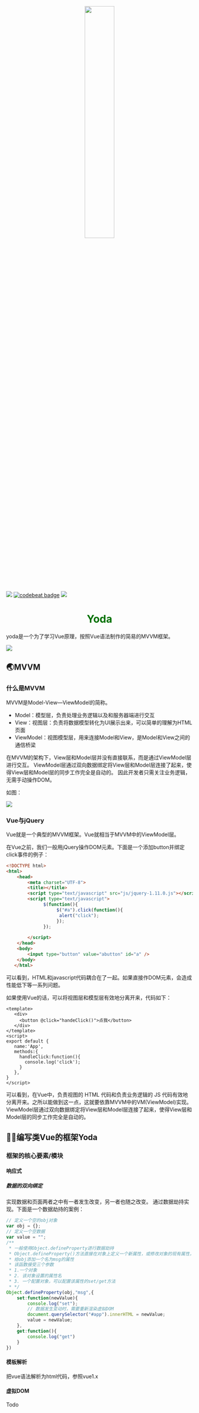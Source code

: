 <div  align="center">    
    <img src="http://lishengyu.xyz/yoda.png" width ="40%"  align="center"/>
</div>

![](https://img.shields.io/badge/language-javascript-yellow.svg)   [![codebeat badge](https://codebeat.co/badges/455e8bf3-684d-4c8b-8041-cb5aa6ad75b1)](https://codebeat.co/projects/github-com-aituring-yoda-master) ![](https://img.shields.io/badge/license-MIT-000000.svg)




<center><h1><font color="rgb(167, 200, 34)">Yoda</font></h1></center>




yoda是一个为了学习Vue原理，按照Vue语法制作的简易的MVVM框架。

![](https://fontmeme.com/permalink/200413/e908ed3e184539c90070d0ff2abb12d8.png)



## 🌏MVVM

### 什么是MVVM

MVVM是Model-View—ViewModel的简称。

- Model：模型层，负责处理业务逻辑以及和服务器端进行交互
- View：视图层：负责将数据模型转化为UI展示出来，可以简单的理解为HTML页面
- ViewModel：视图模型层，用来连接Model和View，是Model和View之间的通信桥梁

在MVVM的架构下，View层和Model层并没有直接联系，而是通过ViewModel层进行交互。 ViewModel层通过双向数据绑定将View层和Model层连接了起来，使得View层和Model层的同步工作完全是自动的。
因此开发者只需关注业务逻辑，无需手动操作DOM。

如图：

![](http://lishengyu.xyz/mvvm.png)

### Vue与jQuery

Vue就是一个典型的MVVM框架。Vue就相当于MVVM中的ViewModel层。

在Vue之前，我们一般用jQuery操作DOM元素。下面是一个添加button并绑定click事件的例子：

```html
<!DOCTYPE html>
<html>
	<head>
		<meta charset="UTF-8">
		<title></title>
		<script type="text/javascript" src="js/jquery-1.11.0.js"></script>
		<script type="text/javascript">
			  $(function(){
			  	   $("#a").click(function(){			  	   			 
			  	    alert("click");
			  	   });			  			 		  				  	
			  });
			 
		</script>
	</head>
	<body>
		<input type="button" value="abutton" id="a" />
    </body>
   </html> 
```
可以看到，HTML和javascript代码耦合在了一起。如果直接作DOM元素，会造成性能低下等一系列问题。

如果使用Vue的话，可以将视图层和模型层有效地分离开来，代码如下：

```vue
<template>
   <div>
     <button @click="handeClick()">点我</button>
   </div>
</template>
<script>
export default {
   name:'App',
   methods:{
     handleClick:function(){
       console.log('click');
     }
   },
}
</script>
```
可以看到，在Vue中，负责视图的 HTML 代码和负责业务逻辑的 JS 代码有效地分离开来。之所以能做到这一点，这就要依靠MVVM中的VM(ViewModel)实现。ViewModel层通过双向数据绑定将View层和Model层连接了起来，使得View层和Model层的同步工作完全是自动的。

## 🐱‍💻编写类Vue的框架Yoda

### 框架的核心要素/模块

#### 响应式

##### 数据的双向绑定
实现数据和页面两者之中有一者发生改变，另一者也随之改变。
通过数据劫持实现。下面是一个数据劫持的案例：

```javascript
// 定义一个空的obj对象
var obj = {};
// 定义一个空数据
var value = "";
/**
 * 一般使用Object.defineProperty进行数据劫持
 * Object.defineProperty()方法直接在对象上定义一个新属性，或修改对象的现有属性，并返回此对象。
 * 给obj添加一个名为msg的属性
 * 该函数接受三个参数 
 * 1.一个对象
 * 2. 该对象设置的属性名
 * 3. 一个配置对象，可以配置该属性的set/get方法
 * */
Object.defineProperty(obj,"msg",{
	set:function(newValue){
		console.log("set");
		// 数据发生变动时，需要重新渲染虚拟DOM
		document.querySelector("#app").innerHTML = newValue;
		value = newValue;
	},
	get:function(){
		console.log("get")
	}
})
```

#### 模板解析
把vue语法解析为html代码，参照vue1.x
#### 虚拟DOM
Todo



